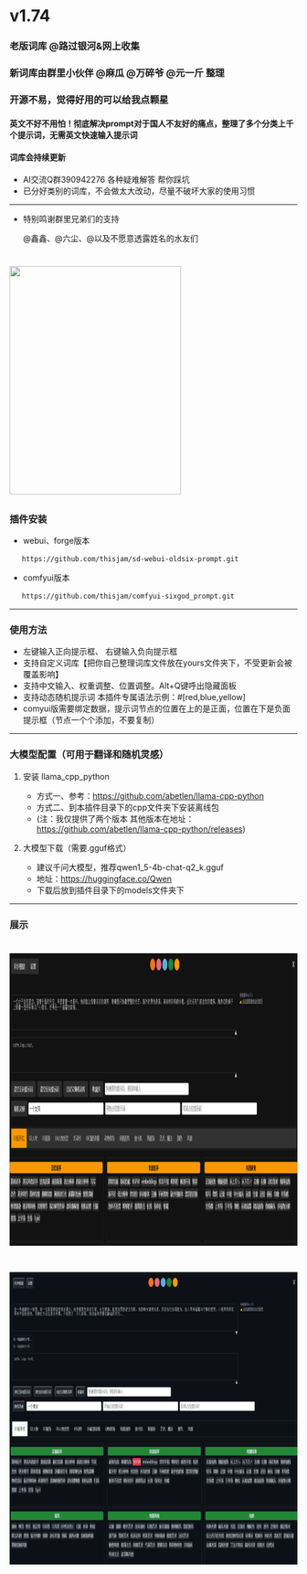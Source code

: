 <!--
 * @Author: Six_God_K
 * @Date: 2024-04-15 11:58:50
 * @LastEditors: Six_God_K
 * @LastEditTime: 2024-04-28 21:04:04
 * @FilePath: \comfyui-sixgod_promptg:\project\sd.webui\webui\extensions\sd-webui-oldsix-prompt\README.md
 * @Description: 
 * 
 * Copyright (c) 2024 by ${git_name_email}, All Rights Reserved. 
-->

# v1.74
### 老版词库 @路过银河&网上收集
### 新词库由群里小伙伴 @麻瓜 @万碎爷 @元一斤 整理
### 开源不易，觉得好用的可以给我点颗星 ###
#### 英文不好不用怕！彻底解决prompt对于国人不友好的痛点，整理了多个分类上千个提示词，无需英文快速输入提示词
#### 词库会持续更新
* AI交流Q群390942276 各种疑难解答 帮你踩坑
* 已分好类别的词库，不会做太大改动，尽量不破坏大家的使用习惯

--- 
* 特别鸣谢群里兄弟们的支持
  <p> @鑫鑫、@六尘、@以及不愿意透露姓名的水友们</p>
 

# <img src="imgs/wx.jpg" width="300" height="400" />
### 插件安装
  * webui、forge版本 
  ```sh
     https://github.com/thisjam/sd-webui-oldsix-prompt.git
  ```
  * comfyui版本 
 ```sh
    https://github.com/thisjam/comfyui-sixgod_prompt.git
 ```
--- 
### 使用方法
  *  左键输入正向提示框、 右键输入负向提示框
  *  支持自定义词库【把你自己整理词库文件放在yours文件夹下，不受更新会被覆盖影响】
  *  支持中文输入、权重调整、位置调整。Alt+Q键呼出隐藏面板
  *  支持动态随机提示词    本插件专属语法示例：#[red,blue,yellow]
  *  comyui版需要绑定数据，提示词节点的位置在上的是正面，位置在下是负面提示框（节点一个个添加，不要复制）
  
  ---
### 大模型配置（可用于翻译和随机灵感）
1. 安装 llama_cpp_python

   * 方式一、参考：https://github.com/abetlen/llama-cpp-python
   * 方式二、到本插件目录下的cpp文件夹下安装离线包
   * (注：我仅提供了两个版本 其他版本在地址：https://github.com/abetlen/llama-cpp-python/releases)
3. 大模型下载（需要.gguf格式）
   * 建议千问大模型，推荐qwen1_5-4b-chat-q2_k.gguf
   * 地址：https://huggingface.co/Qwen
   * 下载后放到插件目录下的models文件夹下
     
 ---  
 ### 展示
 # <img src="imgs/1.png" width="768" height="512" />
 # <img src="imgs/2.png" width="768" height="512" />



 

